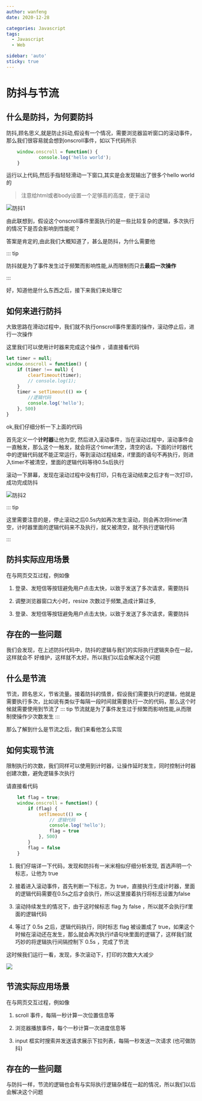 ```yaml
---
author: wanfeng
date: 2020-12-28

categories: Javascript
tags:
  - Javascript
  - Web

sidebar: 'auto'
sticky: true
---
```

# 防抖与节流
## 什么是防抖，为何要防抖
防抖,顾名思义,就是防止抖动,假设有一个情况，需要浏览器监听窗口的滚动事件，那么我们很容易就会想到onscroll事件，如以下代码所示
```js
    window.onscroll = function() {
            console.log('hello world');
    }
```

运行以上代码,然后手指轻轻滑动一下窗口,其实是会发现输出了很多个hello world的

>注意给html或者body设置一个足够高的高度，便于滚动

![防抖1](https://pic.imgdb.cn/item/610fd9925132923bf8f39ec9.png)

由此联想到，假设这个onscroll事件里面执行的是一些比较复杂的逻辑，多次执行的情况下是否会影响到性能呢？

答案是肯定的,由此我们大概知道了，甚么是防抖，为什么需要他  

::: tip

防抖就是为了事件发生过于频繁而影响性能,从而限制而只去**最后一次操作**

:::

好，知道他是什么东西之后，接下来我们来处理它

## 如何来进行防抖
大致思路在滑动过程中，我们就不执行onscroll事件里面的操作，滚动停止后，进行一次操作 

这里我们可以使用计时器来完成这个操作 ，请直接看代码
```js
let timer = null;
window.onscroll = function() {
    if (timer !== null) {
        clearTimeout(timer);
        // console.log(1);
    }
    timer = setTimeout(() => {
        //逻辑代码
        console.log('hello');
    }, 500)
}
```
ok,我们仔细分析一下上面的代码 

首先定义一个**计时器**让他为空,
然后进入滚动事件，当在滚动过程中，滚动事件会一直触发，那么这个一触发，就会将这个timer清空，清空的话，下面的计时器代中的逻辑代码就不能正常运行，等到滚动过程结束，if里面的语句不再执行，则进入timer不被清空，里面的逻辑代码等待0.5s后执行  

滚动一下屏幕，发现在滚动过程中没有打印，只有在滚动结束之后才有一次打印，成功完成防抖

![防抖2](https://pic.imgdb.cn/item/610fd9925132923bf8f39ecc.png)

::: tip

这里需要注意的是，停止滚动之后0.5s内如再次发生滚动，则会再次将timer清空，计时器里面的逻辑代码来不及执行，就又被清空，就不执行逻辑代码

:::


## 防抖实际应用场景

在与网页交互过程，例如像  
1. 登录、发短信等按钮避免用户点击太快，以致于发送了多次请求，需要防抖
  
2. 调整浏览器窗口大小时，resize 次数过于频繁,造成计算过多,
  
3. 登录、发短信等按钮避免用户点击太快，以致于发送了多次请求，需要防抖  
  
## 存在的一些问题
​	我们会发现，在上述防抖代码中，防抖的逻辑与我们的实际执行逻辑夹杂在一起，这样就会不 好维护，这样就不太好。所以我们以后会解决这个问题



## 什么是节流

节流，顾名思义，节省流量。接着防抖的情景，假设我们需要执行的逻辑，他就是需要执行多次，比如说有类似于每隔一段时间就需要执行一次的代码，那么这个时候就需要使用到节流了
::: tip
节流就是为了事件发生过于频繁而影响性能,从而限制使操作少次数发生
:::


那么了解到什么是节流之后，我们来看他怎么实现

## 如何实现节流

限制执行的次数，我们同样可以使用到计时器，让操作延时发生，同时控制计时器创建次数，避免逻辑多次执行

请直接看代码

```js
    let flag = true;
    window.onscroll = function() {
        if (flag) {
            setTimeout(() => {
                // 逻辑代码
                console.log('hello');
                flag = true
            }, 500)
        }
        flag = false
    }
```

1. 我们仔端详一下代码，发现和防抖有一米米相似仔细分析发现,
   首选声明一个标志，让他为 true



2. 接着进入滚动事件，首先判断一下标志，为 true，直接执行生成计时器，里面的逻辑代码需要在0.5s之后才会执行，所以这里接着执行将标志设置为false



3. 滚动持续发生的情况下，由于这时候标志 flag 为 false ，所以就不会执行if里面的逻辑代码



4. 等过了 0.5s 之后，逻辑代码执行，同时标志 flag 被设置成了 true，如果这个时候在滚动还在发生，那么就会再次执行if语句块里面的逻辑了，这样我们就巧妙的将逻辑执行间隔控制下 0.5s ，完成了节流



这时候我们运行一看，发现，多次滚动下，打印的次数大大减少

![](https://pic.imgdb.cn/item/610fd9d95132923bf8f45082.png)

## 节流实际应用场景

在与网页交互过程，例如像  

1. scroll 事件，每隔一秒计算一次位置信息等  
  
2. 浏览器播放事件，每个一秒计算一次进度信息等   
  
3. input 框实时搜索并发送请求展示下拉列表，每隔一秒发送一次请求 (也可做防抖)  



## 存在的一些问题

与防抖一样，节流的逻辑也会有与实际执行逻辑杂糅在一起的情况，所以我们以后会解决这个问题
